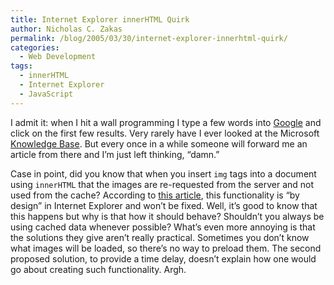 ```yaml
---
title: Internet Explorer innerHTML Quirk
author: Nicholas C. Zakas
permalink: /blog/2005/03/30/internet-explorer-innerhtml-quirk/
categories:
  - Web Development
tags:
  - innerHTML
  - Internet Explorer
  - JavaScript
---
```

I admit it: when I hit a wall programming I type a few words into <a title="Google" rel="external" href="http://www.google.com">Google</a> and click on the first few results. Very rarely have I ever looked at the Microsoft <a title="Microsoft Knowledge Base" rel="external" href="http://support.microsoft.com/search/">Knowledge Base</a>. But every once in a while someone will forward me an article from there and I&#8217;m just left thinking, &#8220;damn.&#8221;

Case in point, did you know that when you insert `img` tags into a document using `innerHTML` that the images are re-requested from the server and not used from the cache? According to <a rel="external" href="http://support.microsoft.com/default.aspx?scid=kb;en-us;319546">this article</a>, this functionality is &#8220;by design&#8221; in Internet Explorer and won&#8217;t be fixed. Well, it&#8217;s good to know that this happens but why is that how it should behave? Shouldn&#8217;t you always be using cached data whenever possible? What&#8217;s even more annoying is that the solutions they give aren&#8217;t really practical. Sometimes you don&#8217;t know what images will be loaded, so there&#8217;s no way to preload them. The second proposed solution, to provide a time delay, doesn&#8217;t explain how one would go about creating such functionality. Argh.
